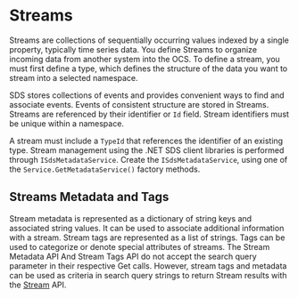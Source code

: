 # Streams

Streams are collections of sequentially occurring values indexed by a single property, typically time series data.
You define Streams to organize incoming data from another system into the OCS.
To define a stream, you must first define a type, which defines the structure of the data you want to stream into a selected namespace.

SDS stores collections of events and provides convenient ways to find and associate events.
Events of consistent structure are stored in Streams. Streams are referenced by their identifier or `Id` field.
Stream identifiers must be unique within a namespace.

A stream must include a `TypeId` that references the identifier of an existing type.
Stream management using the .NET SDS client libraries is performed through `ISdsMetadataService`.
Create the `ISdsMetadataService`, using one of the ``Service.GetMetadataService()`` factory methods.

## Streams Metadata and Tags
Stream metadata is represented as a dictionary of string keys and associated string values. 
It can be used to associate additional information with a stream. Stream tags are represented 
as a list of strings. Tags can be used to categorize or denote special attributes of streams. 
The Stream Metadata API And Stream Tags API do not accept the search query parameter in their respective
Get calls. However, stream tags and metadata can be used as criteria in search query strings to return 
Stream results with the [Stream](xref:sdsStreams) API.
